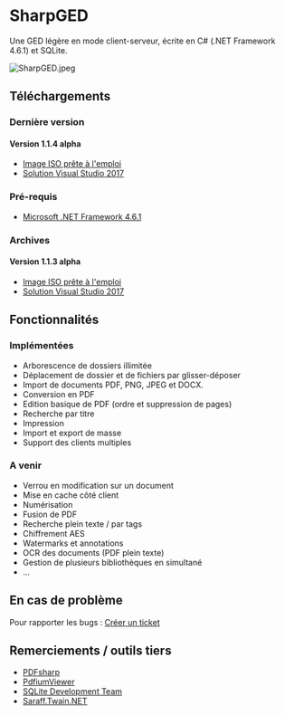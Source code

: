 # SharpGED #

Une GED légère en mode client-serveur, écrite en C# (.NET Framework 4.6.1) et SQLite.

![SharpGED.jpeg](https://bitbucket.org/repo/Mrgxk5g/images/591466635-SharpGED.jpeg)

## Téléchargements ##

### Dernière version ###

#### Version 1.1.4 alpha ####

* [Image ISO prête à l'emploi](https://bitbucket.org/cgerardin/sharpged/downloads/SharpGED_1.1.4.iso)
* [Solution Visual Studio 2017](https://bitbucket.org/cgerardin/sharpged/get/1.1.4a.zip)

### Pré-requis ###

* [Microsoft .NET Framework 4.6.1](https://www.microsoft.com/fr-FR/download/details.aspx?id=49982)

### Archives ###

#### Version 1.1.3 alpha ####

* [Image ISO prête à l'emploi](https://bitbucket.org/cgerardin/sharpged/downloads/SharpGED_1.1.3.iso)
* [Solution Visual Studio 2017](https://bitbucket.org/cgerardin/sharpged/get/1.1.3a.zip)

## Fonctionnalités ##

### Implémentées ###

* Arborescence de dossiers illimitée
* Déplacement de dossier et de fichiers par glisser-déposer
* Import de documents PDF, PNG, JPEG et DOCX.
* Conversion en PDF
* Edition basique de PDF (ordre et suppression de pages)
* Recherche par titre
* Impression
* Import et export de masse
* Support des clients multiples

### A venir ###

* Verrou en modification sur un document
* Mise en cache côté client
* Numérisation
* Fusion de PDF
* Recherche plein texte / par tags
* Chiffrement AES
* Watermarks et annotations
* OCR des documents (PDF plein texte)
* Gestion de plusieurs bibliothèques en simultané
* ...

## En cas de problème ##

Pour rapporter les bugs : [Créer un ticket](https://bitbucket.org/cgerardin/sharpged/issues/new)

## Remerciements / outils tiers ##

* [PDFsharp](http://www.pdfsharp.net)
* [PdfiumViewer](https://github.com/pvginkel/PdfiumViewer)
* [SQLite Development Team](http://sqlite.org/)
* [Saraff.Twain.NET](https://github.com/saraff-9EB1047A4BEB4cef8506B29BA325BD5A/Saraff.Twain.NET)